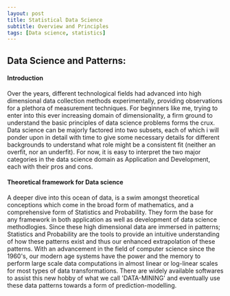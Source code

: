 ```yaml
---
layout: post
title: Statistical Data Science
subtitle: Overview and Principles
tags: [Data science, statistics]
---
```

## Data Science and Patterns:

#### **Introduction**

Over the years, different technological fields had advanced into high dimensional data collection methods experimentally, providing observations for a plethora of measurement techniques. For beginners like me, trying to enter into this ever increasing domain of dimensionality, a firm ground to understand the basic principles of data science problems forms the crux. Data science can be majorly factored into two subsets, each of which i will ponder upon in detail with time to give some necessary details for different backgrounds to understand what role might be a consistent fit (neither an overfit, nor an underfit). For now, it is easy to interpret the two major categories in the data science domain as Application and Development, each with their pros and cons. 

#### **Theoretical framework for Data science**

A deeper dive into this ocean of data, is a swim amongst theoretical conceptions which come in the broad form of mathematics, and a comprehensive form of Statistics and Probability. They form the base for any framework in both application as well as development of data science methodlogies. Since these high dimensional data are immersed in patterns; Statistics and Probability are the tools to provide an intuitive understanding of how these patterns exist and thus our enhanced extrapolation of these patterns. With an advancement in the field of computer science since the 1960's, our modern age systems have the power and the memory to perform large scale data computations in almost linear or log-linear scales for most types of data transformations. There are widely available softwares to assist this new hobby of what we call 'DATA-MINING' and eventually use these data patterns towards a form of prediction-modelling.
